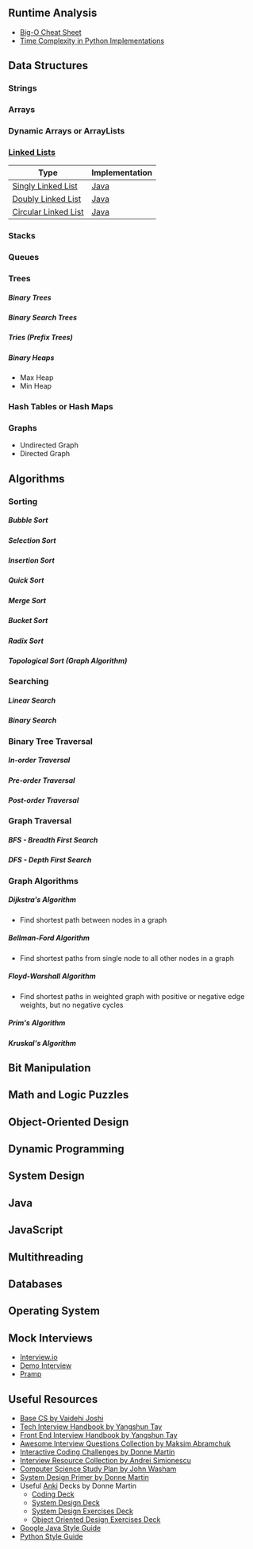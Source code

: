 ## Runtime Analysis

* [Big-O Cheat Sheet](http://bigocheatsheet.com/)
* [Time Complexity in Python Implementations](https://wiki.python.org/moin/TimeComplexity)

## Data Structures 

### Strings

### Arrays 

### Dynamic Arrays or ArrayLists

### [Linked Lists](data-structures/linked-lists/linked-lists.md)

Type | Implementation 
--- | --- 
[Singly Linked List](data-structures/linked-lists/linked-lists.md#singly-linked-list) | [Java](data-structures/linked-lists/LinkedList.Java) 
[Doubly Linked List](data-structures/linked-lists/linked-lists.md#doubly-linked-list) | [Java](data-structures/linked-lists/DoublyLinkedList.Java) 
[Circular Linked List](data-structures/linked-lists/linked-lists.md#circular-linked-list) | [Java](data-structures/linked-lists/LinkedList.Java) 

### Stacks

### Queues

### Trees

##### Binary Trees

##### Binary Search Trees

##### Tries (Prefix Trees)

##### Binary Heaps
* Max Heap
* Min Heap

### Hash Tables or Hash Maps

### Graphs
* Undirected Graph
* Directed Graph

## Algorithms

### Sorting

##### Bubble Sort

##### Selection Sort

##### Insertion Sort

##### Quick Sort

##### Merge Sort

##### Bucket Sort

##### Radix Sort

##### Topological Sort (Graph Algorithm)

### Searching

##### Linear Search

##### Binary Search

### Binary Tree Traversal

##### In-order Traversal

##### Pre-order Traversal

##### Post-order Traversal


### Graph Traversal

##### BFS - Breadth First Search

##### DFS - Depth First Search

### Graph Algorithms

##### Dijkstra's Algorithm
* Find shortest path between nodes in a graph

##### Bellman-Ford Algorithm
* Find shortest paths from single node to all other nodes in a graph

##### Floyd-Warshall Algorithm
* Find shortest paths in weighted graph with positive or negative edge weights, but no negative cycles

##### Prim's Algorithm

##### Kruskal's Algorithm

## Bit Manipulation

## Math and Logic Puzzles

## Object-Oriented Design

## Dynamic Programming

## System Design

## Java 

## JavaScript

## Multithreading

## Databases

## Operating System

## Mock Interviews
* [Interview.io](https://interviewing.io/)
* [Demo Interview](https://start.interviewing.io/interview/9hV9r4HEONf9/replay)
* [Pramp](https://pramp.com/)

## Useful Resources
* [Base CS by Vaidehi Joshi](https://medium.com/basecs)
* [Tech Interview Handbook by Yangshun Tay](https://github.com/yangshun/tech-interview-handbook)
* [Front End Interview Handbook by Yangshun Tay](https://github.com/yangshun/front-end-interview-handbook)
* [Awesome Interview Questions Collection by Maksim Abramchuk](https://github.com/MaximAbramchuck/awesome-interview-questions)
* [Interactive Coding Challenges by Donne Martin](https://github.com/donnemartin/interactive-coding-challenges)
* [Interview Resource Collection by Andrei Simionescu](https://github.com/andreis/interview)
* [Computer Science Study Plan by John Washam](https://github.com/jwasham/coding-interview-university)
* [System Design Primer by Donne Martin](https://github.com/donnemartin/system-design-primer)
* Useful [Anki](https://apps.ankiweb.net/) Decks by Donne Martin
    - [Coding Deck](https://github.com/donnemartin/interactive-coding-challenges/blob/master/anki_cards/Coding.apkg)
    - [System Design Deck](https://github.com/donnemartin/system-design-primer/blob/master/resources/flash_cards/System%20Design.apkg)
    - [System Design Exercises Deck](https://github.com/donnemartin/system-design-primer/blob/master/resources/flash_cards/System%20Design%20Exercises.apkg)
    - [Object Oriented Design Exercises Deck](https://github.com/donnemartin/system-design-primer/blob/master/resources/flash_cards/OO%20Design.apkg)
* [Google Java Style Guide](https://google.github.io/styleguide/javaguide.html)
* [Python Style Guide](https://pep8.org/)



